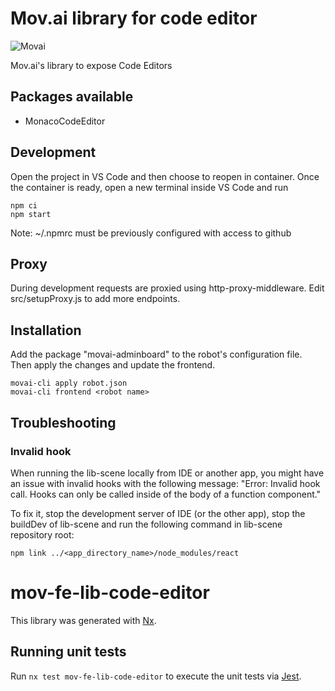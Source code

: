 # Mov.ai library for code editor

![Movai](https://www.mov.ai/wp-content/uploads/2021/06/MOV.AI-logo-3.png)

Mov.ai's library to expose Code Editors

## Packages available

- MonacoCodeEditor

## Development

Open the project in VS Code and then choose to reopen in container.
Once the container is ready, open a new terminal inside VS Code and run

```
npm ci
npm start
```

Note: ~/.npmrc must be previously configured with access to github

## Proxy

During development requests are proxied using http-proxy-middleware.
Edit src/setupProxy.js to add more endpoints.

## Installation

Add the package "movai-adminboard" to the robot's configuration file.
Then apply the changes and update the frontend.

```
movai-cli apply robot.json
movai-cli frontend <robot name>
```

## Troubleshooting

### Invalid hook

When running the lib-scene locally from IDE or another app, you might have an issue with invalid hooks with the following message: "Error: Invalid hook call. Hooks can only be called inside of the body of a function component."

To fix it, stop the development server of IDE (or the other app), stop the buildDev of lib-scene and run the following command in lib-scene repository root:

`npm link ../<app_directory_name>/node_modules/react`

# mov-fe-lib-code-editor

This library was generated with [Nx](https://nx.dev).

## Running unit tests

Run `nx test mov-fe-lib-code-editor` to execute the unit tests via [Jest](https://jestjs.io).
